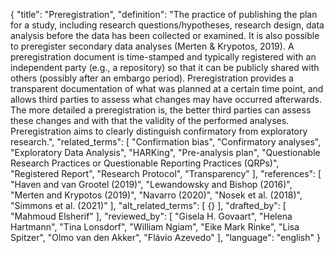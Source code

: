 {
  "title": "Preregistration",
  "definition": "The practice of publishing the plan for a study, including research questions/hypotheses, research design, data analysis before the data has been collected or examined. It is also possible to preregister secondary data analyses (Merten & Krypotos, 2019). A preregistration document is time-stamped and typically registered with an independent party (e.g., a repository) so that it can be publicly shared with others (possibly after an embargo period). Preregistration provides a transparent documentation of what was planned at a certain time point, and allows third parties to assess what changes may have occurred afterwards. The more detailed a preregistration is, the better third parties can assess these changes and with that the validity of the performed analyses. Preregistration aims to clearly distinguish confirmatory from exploratory research.",
  "related_terms": [
    "Confirmation bias",
    "Confirmatory analyses",
    "Exploratory Data Analysis",
    "HARKing",
    "Pre-analysis plan",
    "Questionable Research Practices or Questionable Reporting Practices (QRPs)",
    "Registered Report",
    "Research Protocol",
    "Transparency"
  ],
  "references": [
    "Haven and van Grootel (2019)",
    "Lewandowsky and Bishop (2016)",
    "Merten and Krypotos (2019)",
    "Navarro (2020)",
    "Nosek et al. (2018)",
    "Simmons et al. (2021)"
  ],
  "alt_related_terms": [
    {}
  ],
  "drafted_by": [
    "Mahmoud Elsherif"
  ],
  "reviewed_by": [
    "Gisela H. Govaart",
    "Helena Hartmann",
    "Tina Lonsdorf",
    "William Ngiam",
    "Eike Mark Rinke",
    "Lisa Spitzer",
    "Olmo van den Akker",
    "Flávio Azevedo"
  ],
  "language": "english"
}
